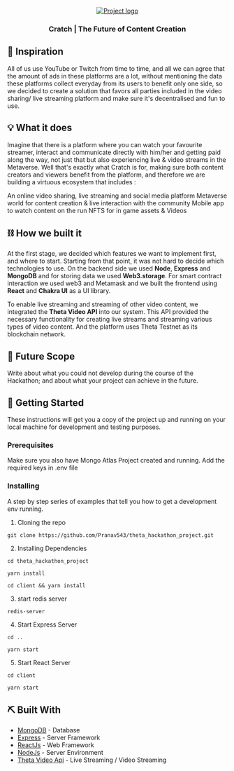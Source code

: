 <p align="center">
  <a href="" rel="noopener">
 <img src="https://i.imgur.com/AZ2iWek.png" alt="Project logo"></a>
</p>
<h3 align="center">Cratch | The Future of Content Creation</h3>



## 🧐 Inspiration <a name = "inspiration"></a>

All of us use YouTube or Twitch from time to time, and all we can agree that the amount of ads in these platforms are a lot, without mentioning the data these platforms collect everyday from its users to benefit only one side, so we decided to create a solution that favors all parties included in the video sharing/ live streaming platform and make sure it's decentralised and fun to use.

## 💡 What it does <a name = "idea"></a>

Imagine that there is a platform where you can watch your favourite streamer, interact and communicate directly with him/her and getting paid along the way, not just that but also experiencing live & video streams in the Metaverse. Well that's exactly what Cratch is for, making sure both content creators and viewers benefit from the platform, and therefore we are building a virtuous ecosystem that includes :

An online video sharing, live streaming and social media platform
Metaverse world for content creation & live interaction with the community
Mobile app to watch content on the run
NFTS for in game assets & Videos

## ⛓️ How we built it <a name = "limitations"></a>

At the first stage, we decided which features we want to implement first, and where to start. Starting from that point, it was not hard to decide which technologies to use. On the backend side we used **Node**, **Express** and **MongoDB** and for storing data we used **Web3.storage**. For smart contract interaction we used web3 and Metamask and we built the frontend using **React** and **Chakra UI** as a UI library.

To enable live streaming and streaming of other video content, we integrated the **Theta Video API** into our system. This API provided the necessary functionality for creating live streams and streaming various types of video content. And the platform uses Theta Testnet as its blockchain network.

## 🚀 Future Scope <a name = "future_scope"></a>

Write about what you could not develop during the course of the Hackathon; and about what your project can achieve
in the future.

## 🏁 Getting Started <a name = "getting_started"></a>

These instructions will get you a copy of the project up and running on your local machine for development
and testing purposes.

### Prerequisites

Make sure you also have Mongo Atlas Project created and running. Add the required keys in .env file


### Installing

A step by step series of examples that tell you how to get a development env running.

1. Cloning the repo

```
git clone https://github.com/Pranav543/theta_hackathon_project.git
```

2. Installing Dependencies

```
cd theta_hackathon_project
```

```
yarn install
```

```
cd client && yarn install
```

3. start redis server

```
redis-server
```

4. Start Express Server

```
cd ..
```

```
yarn start
```

5. Start React Server

```
cd client
```

```
yarn start
```

## ⛏️ Built With <a name = "tech_stack"></a>

- [MongoDB](https://www.mongodb.com/) - Database
- [Express](https://expressjs.com/) - Server Framework
- [ReactJs](https://reactjs.org/) - Web Framework
- [NodeJs](https://nodejs.org/en/) - Server Environment
- [Theta Video Api](https://www.thetavideoapi.com/) - Live Streaming / Video Streaming


